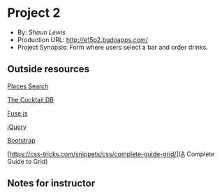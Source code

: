 # Project 2
+ By: *Shaun Lewis*
+ Production URL: <http://e15p2.budoapps.com/>
+ Project Synopsis: Form where users select a bar and order drinks.

## Outside resources

[Places Search](https://developers.google.com/maps/documentation/javascript/examples/place-search)

[The Cocktail DB](https://www.thecocktaildb.com/api.php)

[Fuse.js](https://fusejs.io/)

[jQuery](https://jquery.com/)

[Bootstrap](https://getbootstrap.com/)

[https://css-tricks.com/snippets/css/complete-guide-grid/](A Complete Guide to Grid)

## Notes for instructor


